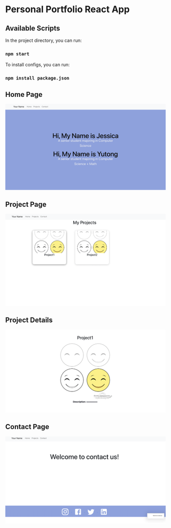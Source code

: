 # Personal Portfolio React App

## Available Scripts

In the project directory, you can run:

### `npm start`

To install configs, you can run:

### `npm install package.json`

## Home Page
![alt text](https://github.com/jieshuh2/Personal-Portforlio-React/blob/master/src/demo/Home.png?raw=true)

## Project Page
![alt text](https://github.com/jieshuh2/Personal-Portforlio-React/blob/master/src/demo/Project.png?raw=true)

## Project Details
![alt text](https://github.com/jieshuh2/Personal-Portforlio-React/blob/master/src/demo/Project-Detail.png)

## Contact Page
![alt text](https://github.com/jieshuh2/Personal-Portforlio-React/blob/master/src/demo/Contact.png)

